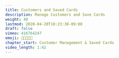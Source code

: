 ```yaml
---
title: Customers and Saved Cards
description: Manage Customers and Save Cards
weight: 40
lastmod: 2020-04-20T10:23:30-09:00
draft: false
vimeo: 416764247
emoji: 🧑🏿‍🤝‍🧑🏻
chapter_start: Customer Management & Saved Cards
video_length: 1:42
---
```

